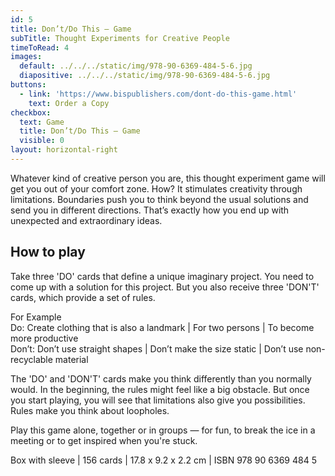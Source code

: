 ```yaml
---
id: 5
title: Don’t/Do This — Game
subTitle: Thought Experiments for Creative People
timeToRead: 4
images:
  default: ../../../static/img/978-90-6369-484-5-6.jpg
  diapositive: ../../../static/img/978-90-6369-484-5-6.jpg
buttons:
  - link: 'https://www.bispublishers.com/dont-do-this-game.html'
    text: Order a Copy
checkbox:
  text: Game
  title: Don’t/Do This — Game
  visible: 0
layout: horizontal-right
---
```


Whatever kind of creative person you are, this thought experiment game will get you out of your comfort zone. How? It stimulates creativity through limitations. Boundaries push you to think beyond the usual solutions and send you in different directions. That’s exactly how you end up with unexpected and extraordinary ideas.

## How to play

Take three 'DO' cards that define a unique imaginary project. You need to come up with a solution for this project. But you also receive three 'DON'T' cards, which provide a set of rules.

For Example\
Do: Create clothing that is also a landmark | For two persons | To become more productive\
Don’t: Don’t use straight shapes | Don’t make the size static | Don’t use non-recyclable material

The 'DO' and 'DON'T' cards make you think differently than you normally would. In the beginning, the rules might feel like a big obstacle. But once you start playing, you will see that limitations also give you possibilities. Rules make you think about loopholes.

Play this game alone, together or in groups — for fun, to break the ice in a meeting or to get inspired when you're stuck.

Box with sleeve | 156 cards | 17.8 x 9.2 x 2.2 cm | ISBN 978 90 6369 484 5
